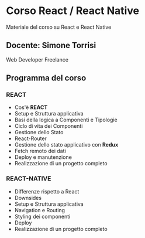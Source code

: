 # Corso React / React Native
Materiale del corso su React e React Native

## Docente: Simone Torrisi
Web Developer Freelance

## Programma del corso

### REACT

- Cos'è **REACT**
- Setup e Struttura applicativa
- Basi della logica a Componenti e Tipologie
- Ciclo di vita dei Componenti
- Gestione dello Stato
- React-Router
- Gestione dello stato applicativo con **Redux**
- Fetch remoto dei dati
- Deploy e manutenzione
- Realizzazione di un progetto completo

### REACT-NATIVE

- Differenze rispetto a React
- Downsides
- Setup e Struttura applicativa
- Navigation e Routing
- Styling dei componenti
- Deploy
- Realizzazione di un progetto completo